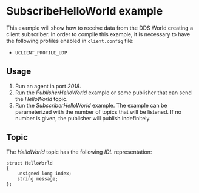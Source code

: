 # SubscribeHelloWorld example

This example will show how to receive data from the DDS World creating a client subscriber.
In order to compile this example, it is necessary to have the following profiles enabled in `client.config` file:

- `UCLIENT_PROFILE_UDP`

## Usage
1. Run an agent in port *2018*.
2. Run the *PublisherHelloWorld* example or some publisher that can send the *HelloWorld* topic.
3. Run the *SubscriberHelloWorld* example.
   The example can be parameterized with the number of topics that will be listened.
   If no number is given, the publisher will publish indefinitely.

## Topic

The *HelloWorld* topic has the following *IDL* representation:

```
struct HelloWorld
{
	unsigned long index;
	string message;
};
```


